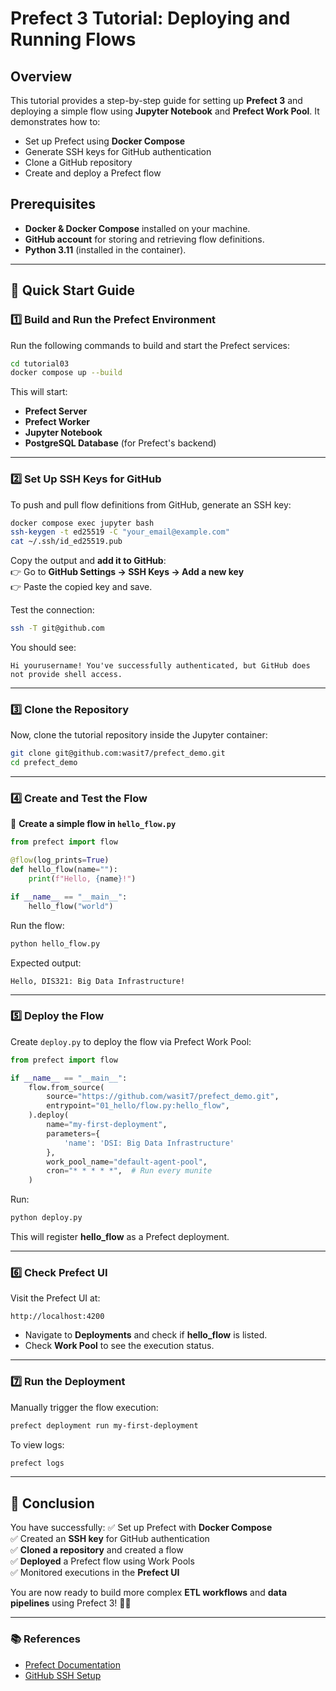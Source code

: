 # Prefect 3 Tutorial: Deploying and Running Flows

## Overview
This tutorial provides a step-by-step guide for setting up **Prefect 3** and deploying a simple flow using **Jupyter Notebook** and **Prefect Work Pool**. It demonstrates how to:
- Set up Prefect using **Docker Compose**
- Generate SSH keys for GitHub authentication
- Clone a GitHub repository
- Create and deploy a Prefect flow

## Prerequisites
- **Docker & Docker Compose** installed on your machine.
- **GitHub account** for storing and retrieving flow definitions.
- **Python 3.11** (installed in the container).

---

## 🚀 Quick Start Guide

### 1️⃣ **Build and Run the Prefect Environment**
Run the following commands to build and start the Prefect services:
```sh
cd tutorial03
docker compose up --build
```
This will start:
- **Prefect Server**
- **Prefect Worker**
- **Jupyter Notebook**
- **PostgreSQL Database** (for Prefect's backend)

---

### 2️⃣ **Set Up SSH Keys for GitHub**
To push and pull flow definitions from GitHub, generate an SSH key:
```sh
docker compose exec jupyter bash
ssh-keygen -t ed25519 -C "your_email@example.com"
cat ~/.ssh/id_ed25519.pub
```
Copy the output and **add it to GitHub**:  
👉 Go to **GitHub Settings → SSH Keys → Add a new key**  
👉 Paste the copied key and save.

Test the connection:
```sh
ssh -T git@github.com
```
You should see:
```
Hi yourusername! You've successfully authenticated, but GitHub does not provide shell access.
```

---

### 3️⃣ **Clone the Repository**
Now, clone the tutorial repository inside the Jupyter container:
```sh
git clone git@github.com:wasit7/prefect_demo.git
cd prefect_demo
```
---

### 4️⃣ **Create and Test the Flow**

📌 **Create a simple flow in `hello_flow.py`**
```python
from prefect import flow

@flow(log_prints=True)
def hello_flow(name=""):
    print(f"Hello, {name}!")

if __name__ == "__main__":
	hello_flow("world")
```
Run the flow:
```sh
python hello_flow.py
```
Expected output:
```
Hello, DIS321: Big Data Infrastructure!
```

---

### 5️⃣ **Deploy the Flow**
Create `deploy.py` to deploy the flow via Prefect Work Pool:
```python
from prefect import flow

if __name__ == "__main__":
    flow.from_source(
        source="https://github.com/wasit7/prefect_demo.git",
        entrypoint="01_hello/flow.py:hello_flow",
    ).deploy(
        name="my-first-deployment",
        parameters={
            'name': 'DSI: Big Data Infrastructure'
        },
        work_pool_name="default-agent-pool",
        cron="* * * * *",  # Run every munite
    )
```

Run:
```sh
python deploy.py
```
This will register **hello_flow** as a Prefect deployment.

---

### 6️⃣ **Check Prefect UI**
Visit the Prefect UI at:
```
http://localhost:4200
```
- Navigate to **Deployments** and check if **hello_flow** is listed.
- Check **Work Pool** to see the execution status.

---

### 7️⃣ **Run the Deployment**
Manually trigger the flow execution:
```sh
prefect deployment run my-first-deployment
```

To view logs:
```sh
prefect logs
```

---

## 🎯 Conclusion
You have successfully:
✅ Set up Prefect with **Docker Compose**  
✅ Created an **SSH key** for GitHub authentication  
✅ **Cloned a repository** and created a flow  
✅ **Deployed** a Prefect flow using Work Pools  
✅ Monitored executions in the **Prefect UI**  

You are now ready to build more complex **ETL workflows** and **data pipelines** using Prefect 3! 🚀🎯

---
### 📚 References
- [Prefect Documentation](https://docs.prefect.io/)
- [GitHub SSH Setup](https://docs.github.com/en/authentication/connecting-to-github-with-ssh)
